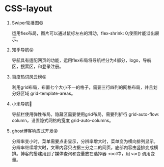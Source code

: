 # CSS-layout

1. Swiper轮播图😋

   运用flex布局，图片可以通过鼠标左右的滑动，flex-shrink: 0;使图片能溢出展示。

2. 知乎导航😛

   导航具有适配网页的功能，运用flex布局将导航栏分为4部分，logo，导航区，搜索区，和登录注册。

3. 百度热词风云榜😜

   利用grid布局，布置七个大小不一的格子，需要三行四列的网格布局，并且划分好区域 grid-template-areas。

4. 小米导航🤪

   导航栏使用弹性布局，隐藏区需要使用grid布局，需要列折行 grid-auto-flow: column，设置隐式网格的宽度 grid-auto-columns。

5. ghost博客响应式开发😝

   分辨率变小时，菜单需要点击显示，分辨率增大时，菜单变为横向排列显示，分辨率继续增大时，文章内容只占据三分之二的网页，底部内容由竖排变成横排。博客的搭建用到了媒体查询和变量放在选择器 :root中，用 var() 调用变量。

   

   

   
